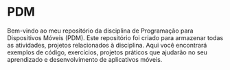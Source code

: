 # PDM
Bem-vindo ao meu repositório da disciplina de Programação para Dispositivos Móveis (PDM). Este repositório foi criado para armazenar todas as atividades, projetos relacionados à disciplina. Aqui você encontrará exemplos de código, exercícios, projetos práticos que ajudarão no seu aprendizado e desenvolvimento de aplicativos móveis.
